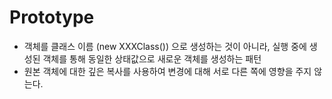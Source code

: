 # Prototype

- 객체를 클래스 이름 (new XXXClass()) 으로 생성하는 것이 아니라, 실행 중에 생성된 객체를 통해 동일한 상태값으로 새로운 객체를 생성하는 패턴
- 원본 객체에 대한 깊은 복사를 사용하여 변경에 대해 서로 다른 쪽에 영향을 주지 않는다.